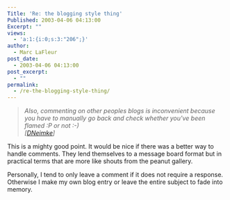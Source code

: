 ```yaml
---
Title: 'Re: the blogging style thing'
Published: 2003-04-06 04:13:00
Excerpt: ""
views:
  - 'a:1:{i:0;s:3:"206";}'
author:
  - Marc LaFleur
post_date:
  - 2003-04-06 04:13:00
post_excerpt:
  - ""
permalink:
  - /re-the-blogging-style-thing/
---
```

<blockquote dir=ltr style="MARGIN-RIGHT: 0px">
<p><em>Also, commenting on other peoples blogs is inconvenient because you have to manually go back and check whether you've been flamed :P or not :-) <br />[</em><a href="http://dotnetweblogs.com/DNeimke/posts/4910.aspx"><em>DNeimke</em></a><em>]</em></p></blockquote>
<p>This is a mighty good point. It would be nice if there was a better way to handle comments. They lend themselves to a message board format but in practical terms that are more like shouts from the peanut gallery.</p>
<p>Personally, I tend to only leave a comment if it does not require a response. Otherwise I make my own blog entry or leave the entire subject to fade into memory. <br /></p>